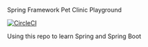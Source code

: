 Spring Framework Pet Clinic Playground

[![CircleCI](https://circleci.com/gh/juliann/spring-pet-clinic/tree/main.svg?style=svg)](https://circleci.com/gh/juliann/spring-pet-clinic/tree/main)

Using this repo to learn Spring and Spring Boot
